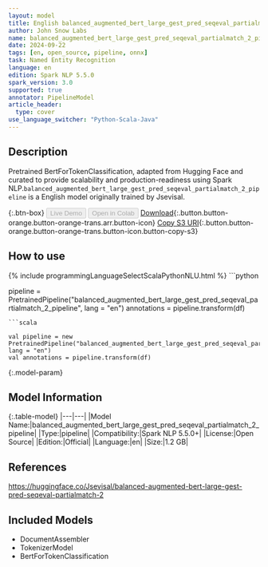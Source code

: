 ```yaml
---
layout: model
title: English balanced_augmented_bert_large_gest_pred_seqeval_partialmatch_2_pipeline pipeline BertForTokenClassification from Jsevisal
author: John Snow Labs
name: balanced_augmented_bert_large_gest_pred_seqeval_partialmatch_2_pipeline
date: 2024-09-22
tags: [en, open_source, pipeline, onnx]
task: Named Entity Recognition
language: en
edition: Spark NLP 5.5.0
spark_version: 3.0
supported: true
annotator: PipelineModel
article_header:
  type: cover
use_language_switcher: "Python-Scala-Java"
---
```


## Description

Pretrained BertForTokenClassification, adapted from Hugging Face and curated to provide scalability and production-readiness using Spark NLP.`balanced_augmented_bert_large_gest_pred_seqeval_partialmatch_2_pipeline` is a English model originally trained by Jsevisal.

{:.btn-box}
<button class="button button-orange" disabled>Live Demo</button>
<button class="button button-orange" disabled>Open in Colab</button>
[Download](https://s3.amazonaws.com/auxdata.johnsnowlabs.com/public/models/balanced_augmented_bert_large_gest_pred_seqeval_partialmatch_2_pipeline_en_5.5.0_3.0_1727041070860.zip){:.button.button-orange.button-orange-trans.arr.button-icon}
[Copy S3 URI](s3://auxdata.johnsnowlabs.com/public/models/balanced_augmented_bert_large_gest_pred_seqeval_partialmatch_2_pipeline_en_5.5.0_3.0_1727041070860.zip){:.button.button-orange.button-orange-trans.button-icon.button-copy-s3}

## How to use



<div class="tabs-box" markdown="1">
{% include programmingLanguageSelectScalaPythonNLU.html %}
```python

pipeline = PretrainedPipeline("balanced_augmented_bert_large_gest_pred_seqeval_partialmatch_2_pipeline", lang = "en")
annotations =  pipeline.transform(df)   

```
```scala

val pipeline = new PretrainedPipeline("balanced_augmented_bert_large_gest_pred_seqeval_partialmatch_2_pipeline", lang = "en")
val annotations = pipeline.transform(df)

```
</div>

{:.model-param}
## Model Information

{:.table-model}
|---|---|
|Model Name:|balanced_augmented_bert_large_gest_pred_seqeval_partialmatch_2_pipeline|
|Type:|pipeline|
|Compatibility:|Spark NLP 5.5.0+|
|License:|Open Source|
|Edition:|Official|
|Language:|en|
|Size:|1.2 GB|

## References

https://huggingface.co/Jsevisal/balanced-augmented-bert-large-gest-pred-seqeval-partialmatch-2

## Included Models

- DocumentAssembler
- TokenizerModel
- BertForTokenClassification